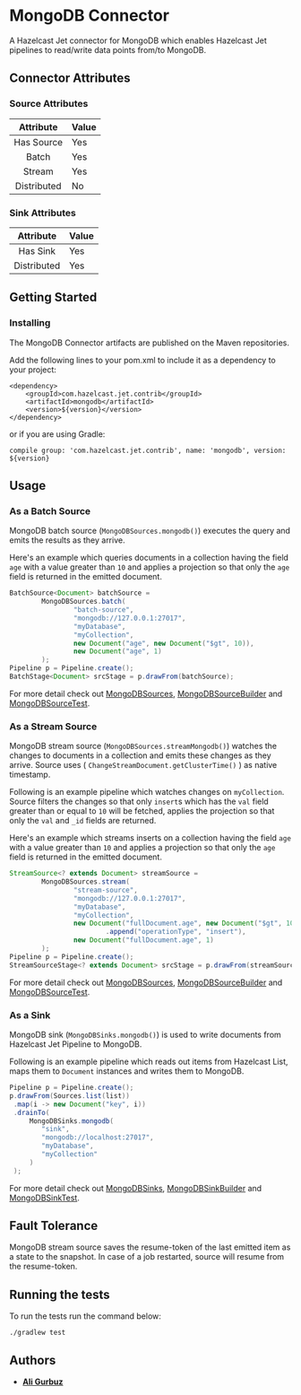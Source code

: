 # MongoDB Connector

A Hazelcast Jet connector for MongoDB which enables Hazelcast Jet pipelines to 
read/write data points from/to MongoDB.

## Connector Attributes

### Source Attributes
|  Attribute  | Value |
|:-----------:|-------|
| Has Source  |  Yes  |
| Batch       |  Yes  |
| Stream      |  Yes  |
| Distributed |  No   |

### Sink Attributes
|  Attribute  | Value |
|:-----------:|-------|
| Has Sink    |  Yes  |
| Distributed |  Yes  |

## Getting Started

### Installing

The MongoDB Connector artifacts are published on the Maven repositories. 

Add the following lines to your pom.xml to include it as a dependency to your
project:

```
<dependency>
    <groupId>com.hazelcast.jet.contrib</groupId>
    <artifactId>mongodb</artifactId>
    <version>${version}</version>
</dependency>
```

or if you are using Gradle: 
```
compile group: 'com.hazelcast.jet.contrib', name: 'mongodb', version: ${version}
```

## Usage

### As a Batch Source

MongoDB batch source (`MongoDBSources.mongodb()`)  executes the 
query and emits the results as they arrive.

Here's an example which queries documents in a collection having the field 
`age` with a value greater than `10` and applies a projection so that only
the `age` field is returned in the emitted document.

```java
BatchSource<Document> batchSource =
        MongoDBSources.batch(
                "batch-source",
                "mongodb://127.0.0.1:27017",
                "myDatabase",
                "myCollection",
                new Document("age", new Document("$gt", 10)),
                new Document("age", 1)
        );
Pipeline p = Pipeline.create();
BatchStage<Document> srcStage = p.drawFrom(batchSource);
```

For more detail check out 
[MongoDBSources](src/main/java/com/hazelcast/jet/contrib/mongodb/MongoDBSources.java),
[MongoDBSourceBuilder](src/main/java/com/hazelcast/jet/contrib/mongodb/MongoDBSourceBuilder.java)
and 
[MongoDBSourceTest](src/test/java/com/hazelcast/jet/contrib/mongodb/MongoDBSourceTest.java).

### As a Stream Source

MongoDB stream source (`MongoDBSources.streamMongodb()`) watches the changes to
documents in a collection and emits these changes as they arrive. Source uses 
( `ChangeStreamDocument.getClusterTime()` ) as native timestamp.

Following is an example pipeline which watches changes on `myCollection`.
Source filters the changes so that only `insert`s which has the `val` field
greater than or equal to `10` will be fetched, applies the projection so that
only the `val` and `_id` fields are returned.

Here's an example which streams inserts on a collection having the field `age`
with a value greater than `10` and applies a projection so that only the `age`
field is returned in the emitted document.

```java
StreamSource<? extends Document> streamSource =
        MongoDBSources.stream(
                "stream-source",
                "mongodb://127.0.0.1:27017",
                "myDatabase",
                "myCollection",
                new Document("fullDocument.age", new Document("$gt", 10))
                        .append("operationType", "insert"),
                new Document("fullDocument.age", 1)
        );
Pipeline p = Pipeline.create();
StreamSourceStage<? extends Document> srcStage = p.drawFrom(streamSource);
```

For more detail check out 
[MongoDBSources](src/main/java/com/hazelcast/jet/contrib/mongodb/MongoDBSources.java),
[MongoDBSourceBuilder](src/main/java/com/hazelcast/jet/contrib/mongodb/MongoDBSourceBuilder.java)
and 
[MongoDBSourceTest](src/test/java/com/hazelcast/jet/contrib/mongodb/MongoDBSourceTest.java).


### As a Sink

MongoDB sink (`MongoDBSinks.mongodb()`) is used to write documents from 
Hazelcast Jet Pipeline to MongoDB. 

Following is an example pipeline which reads out items from Hazelcast
List, maps them to `Document` instances and writes them to MongoDB.

```java
Pipeline p = Pipeline.create();
p.drawFrom(Sources.list(list))
 .map(i -> new Document("key", i))
 .drainTo(
     MongoDBSinks.mongodb(
        "sink", 
        "mongodb://localhost:27017",
        "myDatabase",
        "myCollection"
     )
 );
```

For more detail check out 
[MongoDBSinks](src/main/java/com/hazelcast/jet/contrib/mongodb/MongoDBSinks.java),
[MongoDBSinkBuilder](src/main/java/com/hazelcast/jet/contrib/mongodb/MongoDBSinkBuilder.java)
and 
[MongoDBSinkTest](src/test/java/com/hazelcast/jet/contrib/mongodb/MongoDBSinkTest.java).

## Fault Tolerance

MongoDB stream source saves the resume-token of the last emitted item as a 
state to the snapshot. In case of a job restarted, source will resume from the
resume-token.  

## Running the tests

To run the tests run the command below: 

```
./gradlew test
```

## Authors

* **[Ali Gurbuz](https://github.com/gurbuzali)**
